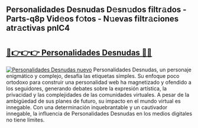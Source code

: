 ## Personalidades Desnudas D𝚎sn𝚞dos filtr𝚊dos - Parts-q8p Vid𝚎os f𝚘tos - N𝚞evas filtr𝚊ciones atr𝚊ctivas pnlC4

# <h2><a href="http://mbbc32.tromn.icu/?c=Personalidades+Desnudas">🔗👉👉👉 Personalidades Desnudas 🔗🔗</a></h2>

[![Personalidades Desnudas nuevo](https://i.imgur.com/pEAQMta.gif)](http://mbbc32.tromn.icu/?c=Personalidades+Desnudas)
Personalidades Desnudas, un personaje enigmático y complejo, desafía las etiquetas simples. Su enfoque poco ortodoxo para construir una personalidad web ha magnetizado y ofendido a los seguidores, generando debates sobre la expresión artística, la privacidad y las complejidades de las comunidades virtuales. A pesar de la ambigüedad de sus planes de futuro, su impacto en el mundo virtual es innegable. Con una determinación inquebrantable y un cautivador innegable, la influencia de Personalidades Desnudas en los medios digitales no tiene límites.
